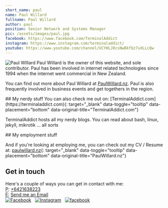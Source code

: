 ```yaml
---
short_name: paul
name: Paul Willard
fullname: Paul Willard
author: paul
position: Senior Network and Systems Manager
pic: /assets/images/paul.jpg 
facebook: https://www.facebook.com/TerminalAddict
instagram: https://www.instagram.com/terminaladdict/
youtube: https://www.youtube.com/channel/UCYHLJ0csNwBkfQz7uXLLcQw
---
```

<div class="border bg-white rounded p-3">
<img src="{{ site.url }}{{ page.pic }}" class="float-left rounded-circle shadow-lg m-3" alt="Paul WIllard" title="Paul Willard" />
Paul Willard is the owner of this website, and sole contributor. Paul has been involved in internet related technologies since 1994 when the internet went commercial in New Zealand.

You can find out more about Paul Willard at <a target="_blank" href="https://www.paulwillard.nz" data-toggle="tooltip" data-placement="bottom" data-original-title="PaulWillard.nz" >PaulWillard.nz</a>. Paul is also frequently involved in business events and get togethers in the region.

<div class="row" markdown="1">
<div class="col-md-6" markdown="1">
## My nerdy stuff
You can also check me out on:
[TerminalAddict.com](https://terminaladdict.com){: target="_blank" data-toggle="tooltip" data-placement="bottom" data-original-title="TerminalAddict.com"}

TerminalAddict hosts all my nerdy blogs.
You can read about bash, linux, jekyll, mikrotik ... all sorts
</div>
<div class="col-md-6" markdown="1">
## My employment stuff

And if you're looking at employing me, you can check out my CV / Resume at:
[paulwillard.nz](https://www.paulwillard.nz){: target="_blank" data-toggle="tooltip" data-placement="bottom" data-original-title="PaulWillard.nz"}
</div>
</div>


<h2>Get in touch</h2>
Here's a couple of ways you can get in contact with me:<br />
<abbr title="Phone">P:</abbr> <a href="tel:+6421638223" data-toggle="tooltip" data-placement="bottom" data-original-title="Phone me">+6421638223</a><br />
<abbr title="Email">E:</abbr> <a data-mail="paul" href="#" data-toggle="tooltip" data-placement="bottom" data-original-title="Email me">Send me an Email</a><br />
<a href="{{ page.facebook }}" target="_blank" data-toggle="tooltip" data-placement="bottom" data-original-title="Facebook"><img alt="Facebook" src="{{ site.url }}/assets/images/icons/social_coloured/021-facebook.svg" class="svg48" /></a>
&nbsp; <a href="{{ page.instagram }}" target="_blank" data-toggle="tooltip" data-placement="bottom" data-original-title="Instagram"><img alt="Instagram" src="{{ site.url }}/assets/images/icons/social_coloured/025-instagram.svg" class="svg48" /></a>
&nbsp; <a href="{{ page.youtube }}" target="_blank" data-toggle="tooltip" data-placement="bottom" data-original-title="Youtube"><img alt="facebook" src="{{ site.url }}/assets/images/icons/social_coloured/011-youtube.svg" class="svg48" /></a>
</div>
